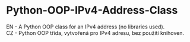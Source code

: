 # Python-OOP-IPv4-Address-Class
EN - A Python OOP class for an IPv4 address (no libraries used).  
CZ - Python OOP třída, vytvořená pro IPv4 adresu, bez použití knihoven.
